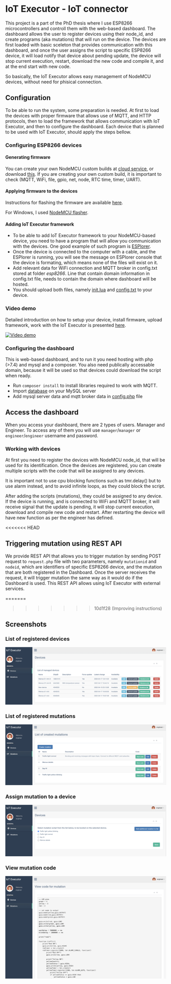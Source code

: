 # IoT Executor - IoT connector

This project is a part of the PhD thesis where I use ESP8266 microcontrollers and controll them with the web-based dashboard.
The dashboard allows the user to register devices using their node_id, and create programs (aka mutations) that will run on the device.
The devices are first loaded with basic sceleton that provides communication with this dashboard, and once the user assigns the script to specific ESP8266 device, it will load
notify that device about pending update, the device will stop current execution, restart, download the new code and compile it, and at the end start with new code.

So basically, the IoT Executor allows easy management of NodeMCU devices, without need for phisical connection.
## Configuration
To be able to run the system, some preparation is needed. At first to load the devices with proper firmware that allows use of MQTT, and HTTP protocols, then to load the framework that allows communication with IoT Executor, and then to configure the dashboard.
Each device that is planned to be used with IoT Executor, should apply the steps bellow.

### Configuring ESP8266 devices

#### Generating firmware

You can create your own NodeMCU custom builds at [cloud service](https://nodemcu-build.com/), or download [this](https://github.com/ugljanin/iot-executor/blob/master/esp8266/modules/nodemcu-master-12-modules-2019-11-07-00-14-54-float.bin). If you are creating your own custom build, it is important to check (MQTT, WiFi, file, gpio, net, node, RTC time, timer, UART).

#### Applying firmware to the devices

Instructions for flashing the firmware are available [here](https://nodemcu.readthedocs.io/en/latest/flash/).

For Windows, I used [NodeMCU flasher](https://github.com/nodemcu/nodemcu-flasher).


#### Adding IoT Executor framework

- To be able to add IoT Executor framework to your NodeMCU-based device, you need to have a program that will allow you communication with the devices. One good example of such program is [ESPlorer](https://esp8266.ru/esplorer/).
- Once the device is connected to the computer with a cable, and the ESPlorer is running, you will see the message on ESPlorer console that the device is formating, which means none of the files will exist on it.
- Add relevant data for WiFi connection and MQTT broker in config.txt stored at folder *esp8266*. Line that contain domain information in config.txt file, needs to contain the domain where dashboard will be hosted.
- You should upload both files, namely [init.lua](https://github.com/ugljanin/iot-executor/blob/master/esp8266/init.lua) and [config.txt](https://github.com/ugljanin/iot-executor/blob/master/esp8266/config.txt) to your device.

### Video demo

Detailed introduction on how to setup your device, install firmware, upload framework, work with the IoT Executor is presented [here](https://www.youtube.com/watch?v=CKHdBwNI1V8).

[![Video demo](https://img.youtube.com/vi/CKHdBwNI1V8/0.jpg)](https://www.youtube.com/watch?v=CKHdBwNI1V8)


### Configuring the dashboard

This is web-based dashboard, and to run it you need hosting with php (>7.4) and mysql and a composer.
You also need publically accessable domain, because it will be used so that devices could download the script when ready.

- Run `composer install` to install libraries required to work with MQTT.
- Import [database](https://github.com/ugljanin/iot-executor/blob/master/sql/devices.sql) on your MySQL server
- Add mysql server data and mqtt broker data in [config.php](https://github.com/ugljanin/iot-executor/blob/master/inc/config.php) file

## Access the dashboard

When you access your dashboard, there are 2 types of users. Manager and Engineer. To access any of them you will use `manager`/`manager` or `engineer`/`engineer` username and password.

### Working with devices

At first you need to register the devices with NodeMCU node_id, that will be used for its identification.
Once the devices are registered, you can create multiple scripts with the code that will be assigned to any devices.

It is important not to use cpu blocking functions such as tmr.delay() but to use alarm instead, and to avoid infinite loops, as they could block the script.

After adding the scripts (mutations), they could be assigned to any device. If the device is running, and is connected to WiFi and MQTT broker, it will receive signal that the update is pending, it will stop current execution, download and compile new code and restart. After restarting the device will have new function as per the engineer has defined.

<<<<<<< HEAD
## Triggering mutation using REST API
We provide REST API that allows you to trigger mutation by sending POST request to `request.php` file with two parameters, namely `mutationid` and `nodeid`, which are identifiers of specific ESP8266 device, and the mutation that are both registered in the Dashboard. Once the server receives the request, it will trigger mutation the same way as it would do if the Dashboard is used. This REST API allows using IoT Executor with external services.

=======
>>>>>>> 10d1f28 (Improving instructions)
## Screenshots

### List of registered devices
![Devices list](/assets/screenshots/devices.png "Devices list")
### List of registered mutations
![Mutations list](/assets/screenshots/mutations-list.png "Mutations list")
### Assign mutation to a device
![Assign mutation](/assets/screenshots/assign-mutation.png "Assign mutation")
### View mutation code
![Mutation code](/assets/screenshots/mutation-code.png "Mutation code")
